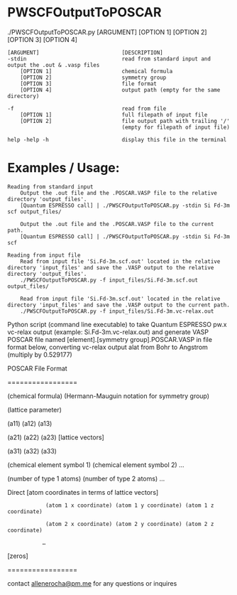 # PWSCFOutputToPOSCAR

./PWSCFOutputToPOSCAR.py [ARGUMENT] [OPTION 1] [OPTION 2] [OPTION 3] [OPTION 4]

    [ARGUMENT]                          [DESCRIPTION]
    -stdin                              read from standard input and output the .out & .vasp files
        [OPTION 1]                      chemical formula
        [OPTION 2]                      symmetry group
        [OPTION 3]                      file format
        [OPTION 4]                      output path (empty for the same directory)
        
    -f                                  read from file
        [OPTION 1]                      full filepath of input file
        [OPTION 2]                      file output path with trailing '/' 
                                        (empty for filepath of input file)
                                        
    help -help -h                       display this file in the terminal
        
      
# Examples / Usage:

    Reading from standard input
        Output the .out file and the .POSCAR.VASP file to the relative directory 'output_files'.
        [Quantum ESPRESSO call] | ./PWSCFOutputToPOSCAR.py -stdin Si Fd-3m scf output_files/

        Output the .out file and the .POSCAR.VASP file to the current path.
        [Quantum ESPRESSO call] | ./PWSCFOutputToPOSCAR.py -stdin Si Fd-3m scf
        
    Reading from input file
        Read from input file 'Si.Fd-3m.scf.out' located in the relative directory 'input_files' and save the .VASP output to the relative directory 'output_files'.
        ./PWSCFOutputToPOSCAR.py -f input_files/Si.Fd-3m.scf.out output_files/

        Read from input file 'Si.Fd-3m.scf.out' located in the relative directory 'input_files' and save the .VASP output to the current path.
        ./PWSCFOutputToPOSCAR.py -f input_files/Si.Fd-3m.vc-relax.out


Python script (command line executable) to take Quantum ESPRESSO pw.x vc-relax output (example: Si.Fd-3m.vc-relax.out) and generate VASP POSCAR file named [element].[symmetry group].POSCAR.VASP in file format below, converting vc-relax output alat from Bohr to Angstrom (multiply by 0.529177)

POSCAR File Format

=================

(chemical formula)          (Hermann-Mauguin notation for symmetry group)

(lattice parameter)

(a11) (a12) (a13)

(a21) (a22) (a23)                               [lattice vectors]

(a31) (a32) (a33)

(chemical element symbol 1) (chemical element symbol 2) …

(number of type 1 atoms) (number of type 2 atoms) …

Direct                                                    [atom coordinates in terms of lattice vectors]

                (atom 1 x coordinate) (atom 1 y coordinate) (atom 1 z coordinate)

                (atom 2 x coordinate) (atom 2 y coordinate) (atom 2 z coordinate)

               …

 

[zeros]

 

=================

contact allenerocha@pm.me for any questions or inquires
